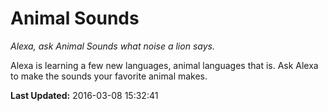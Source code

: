 # Animal Sounds
*Alexa, ask Animal Sounds what noise a lion says.*

Alexa is learning a few new languages, animal languages that is. Ask Alexa to make the sounds your favorite animal makes.

**Last Updated:** 2016-03-08 15:32:41